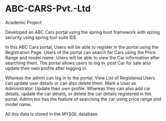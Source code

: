 # ABC-CARS-Pvt.-Ltd
Academic Project

Developed an ABC Cars portal using the spring boot framework with spring security using spring tool suite IDE. 

In this ABC Cars portal, Users will be able to register in the portal using the Registration Page. Users of the portal can search for Cars using the Price Range and model name. Users will be able to view the Car information after searching them. The portal allows users to log in, post Car for sale also update their own profile after logging in.

Whereas the admin can log in to the portal, View List of Registered Users can update user details or can also delete them. Mark a User as Administrator. Update their own profile. Whereas they can also add car details, update the car details, or delete the car details registered in the portal. Admin too has the feature of searching the car using price range and model name.

All this data is stored in the MYSQL database.
